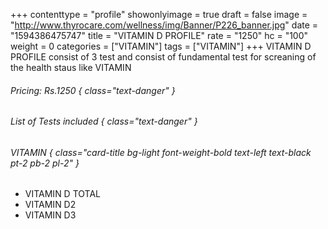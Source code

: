 +++
contenttype = "profile"
showonlyimage = true
draft = false
image = "http://www.thyrocare.com/wellness/img/Banner/P226_banner.jpg"
date = "1594386475747"
title = "VITAMIN D PROFILE"
rate = "1250"
hc = "100"
weight = 0
categories = ["VITAMIN"]
tags = ["VITAMIN"]
+++
VITAMIN D PROFILE consist of 3 test and consist of fundamental test for screaning of the health staus like VITAMIN
<!--more-->
###### Pricing: Rs.1250 { class="text-danger" }

###### List of Tests included { class="text-danger" }

###### VITAMIN { class="card-title bg-light font-weight-bold text-left text-black pt-2 pb-2 pl-2" } 
* VITAMIN D TOTAL
* VITAMIN D2
* VITAMIN D3
